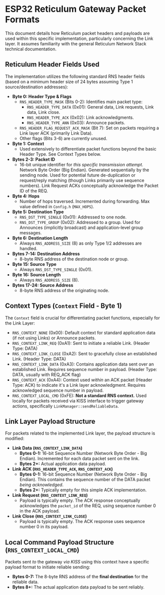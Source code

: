 # ESP32 Reticulum Gateway Packet Formats

This document details how Reticulum packet headers and payloads are used within this specific implementation, particularly concerning the Link layer. It assumes familiarity with the general Reticulum Network Stack technical documentation.

## Reticulum Header Fields Used

The implementation utilizes the following standard RNS header fields (based on a minimum header size of 24 bytes assuming Type 1 source/destination addresses):

* **Byte 0: Header Type & Flags**
    * `RNS_HEADER_TYPE_MASK` (Bits 0-2): Identifies main packet type:
        * `RNS_HEADER_TYPE_DATA` (0x01): General data, Link requests, Link data, Link close.
        * `RNS_HEADER_TYPE_ACK` (0x02): Link acknowledgments.
        * `RNS_HEADER_TYPE_ANN` (0x03): Announce packets.
    * `RNS_HEADER_FLAG_REQUEST_ACK_MASK` (Bit 7): Set on packets requiring a Link layer ACK (primarily Link Data).
    * Other flags (Bits 3-6) are currently unused.
* **Byte 1: Context**
    * Used extensively to differentiate packet functions beyond the basic Header Type. See Context Types below.
* **Bytes 2-3: Packet ID**
    * 16-bit unique identifier for *this specific transmission attempt*. Network Byte Order (Big Endian). Generated sequentially by the sending node. Used for potential future de-duplication or request/reply matching (though Links primarily use sequence numbers). Link Request ACKs conceptually acknowledge the Packet ID of the REQ.
* **Byte 4: Hops**
    * Number of hops traversed. Incremented during forwarding. Max value defined in `Config.h` (`MAX_HOPS`).
* **Byte 5: Destination Type**
    * `RNS_DST_TYPE_SINGLE` (0x01): Addressed to one node.
    * `RNS_DST_TYPE_GROUP` (0x02): Addressed to a group. Used for Announces (implicitly broadcast) and application-level group messages.
* **Byte 6: Destination Length**
    * Always `RNS_ADDRESS_SIZE` (8) as only Type 1/2 addresses are handled.
* **Bytes 7-14: Destination Address**
    * 8-byte RNS address of the destination node or group.
* **Byte 15: Source Type**
    * Always `RNS_DST_TYPE_SINGLE` (0x01).
* **Byte 16: Source Length**
    * Always `RNS_ADDRESS_SIZE` (8).
* **Bytes 17-24: Source Address**
    * 8-byte RNS address of the originating node.

## Context Types (`Context` Field - Byte 1)

The `Context` field is crucial for differentiating packet functions, especially for the Link Layer:

* `RNS_CONTEXT_NONE` (0x00): Default context for standard application data (if not using Links) or Announce packets.
* `RNS_CONTEXT_LINK_REQ` (0xA1): Sent to initiate a reliable Link. (Header Type: DATA)
* `RNS_CONTEXT_LINK_CLOSE` (0xA2): Sent to gracefully close an established Link. (Header Type: DATA)
* `RNS_CONTEXT_LINK_DATA` (0xA3): Contains application data sent over an established Link. Requires sequence number in payload. (Header Type: DATA, usually with REQ_ACK flag)
* `RNS_CONTEXT_ACK` (0xA4): Context used *within* an ACK packet (Header Type: ACK) to indicate it's a Link layer acknowledgment. Requires acknowledged sequence number in payload.
* `RNS_CONTEXT_LOCAL_CMD` (0xFE): **Not a standard RNS context.** Used locally for packets received via KISS interface to trigger gateway actions, specifically `LinkManager::sendReliableData`.

## Link Layer Payload Structure

For packets related to the implemented Link layer, the payload structure is modified:

* **Link Data (`RNS_CONTEXT_LINK_DATA`)**
    * **Bytes 0-1:** 16-bit Sequence Number (Network Byte Order - Big Endian). Incremented for each data packet sent on the link.
    * **Bytes 2+:** Actual application data payload.
* **Link ACK (`RNS_HEADER_TYPE_ACK`, `RNS_CONTEXT_ACK`)**
    * **Bytes 0-1:** 16-bit Sequence Number (Network Byte Order - Big Endian). This contains the sequence number of the DATA packet *being acknowledged*.
    * **Bytes 2+:** Typically empty for this simple ACK implementation.
* **Link Request (`RNS_CONTEXT_LINK_REQ`)**
    * Payload is typically empty. The ACK response conceptually acknowledges the `packet_id` of the REQ, using sequence number 0 in the ACK payload.
* **Link Close (`RNS_CONTEXT_LINK_CLOSE`)**
    * Payload is typically empty. The ACK response uses sequence number 0 in its payload.

## Local Command Payload Structure (`RNS_CONTEXT_LOCAL_CMD`)

Packets sent *to* the gateway *via KISS* using this context have a specific payload format to initiate reliable sending:

* **Bytes 0-7:** The 8-byte RNS address of the **final destination** for the reliable data.
* **Bytes 8+:** The actual application data payload to be sent reliably.
